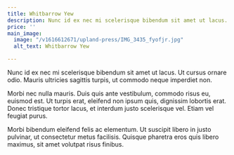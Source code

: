 ```yaml
---
title: Whitbarrow Yew
description: Nunc id ex nec mi scelerisque bibendum sit amet ut lacus.
price: ''
main_image:
  image: "/v1616612671/upland-press/IMG_3435_fyofjr.jpg"
  alt_text: Whitbarrow Yew

---
```

Nunc id ex nec mi scelerisque bibendum sit amet ut lacus. Ut cursus ornare odio. Mauris ultricies sagittis turpis, ut commodo neque imperdiet non. 

Morbi nec nulla mauris. Duis quis ante vestibulum, commodo risus eu, euismod est. Ut turpis erat, eleifend non ipsum quis, dignissim lobortis erat. Donec tristique tortor lacus, et interdum justo scelerisque vel. Etiam vel feugiat purus. 

Morbi bibendum eleifend felis ac elementum. Ut suscipit libero in justo pulvinar, ut consectetur metus facilisis. Quisque pharetra eros quis libero maximus, sit amet volutpat risus finibus.